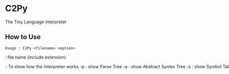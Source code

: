 # C2Py
The Tiny Language Interpreter

## How to Use
	Usage : C2Py <filename> <option>

<filename> : file name (include extension)

<option> : To show how the Interpreter works

-p :	show Parse Tree

-a :	show Abstract Syntex Tree

-s :	show Symbol Table